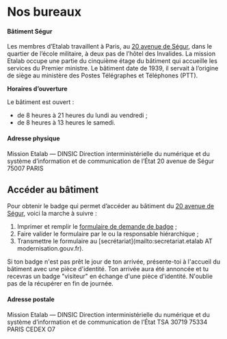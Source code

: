 # Nos bureaux

####

#### **Bâtiment Ségur**

Les membres d’Etalab travaillent à Paris, au [20 avenue de Ségur](https://adresse.data.gouv.fr/map?lng=2.30831\&lat=48.8503\&z=18), dans le quartier de l’école militaire, à deux pas de l’hôtel des Invalides. La mission Etalab occupe une partie du cinquième étage du bâtiment qui accueille les services du Premier ministre. Le bâtiment date de 1939, il servait à l’origine de siège au ministère des Postes Télégraphes et Téléphones (PTT).

**Horaires d’ouverture**

Le bâtiment est ouvert :

* de 8 heures à 21 heures du lundi au vendredi ;
* de 8 heures à 13 heures le samedi.

#### **Adresse physique**

Mission Etalab — DINSIC Direction interministérielle du numérique et du système d’information et de communication de l’État 20 avenue de Ségur 75007 PARIS



## Accéder au bâtiment

Pour obtenir le badge qui permet d’accéder au bâtiment du [20 avenue de Ségur](https://adresse.data.gouv.fr/map#18/48.8505/2.3083), voici la marche à suivre :

1. Imprimer et remplir le [formulaire de demande de badge](https://raw.github.com/wiki/betagouv/beta.gouv.fr/files/formulaire.pdf) ;
2. Faire valider le formulaire par le ou la responsable hiérarchique ;
3. Transmettre le formulaire au \[secrétariat]\(mailto:secretariat.etalab AT modernisation.gouv.fr).

Si ton badge n'est pas prêt le jour de ton arrivée, présente-toi à l'accueil du bâtiment avec une pièce d'identité. Ton arrivée aura été annoncée et tu recevras un badge "visiteur" en échange d'une pièce d'identité. N'oublie pas de la récupérer en fin de journée.

#### **Adresse postale**

Mission Etalab — DINSIC Direction interministérielle du numérique et du système d’information et de communication de l’État TSA 30719 75334 PARIS CEDEX O7
